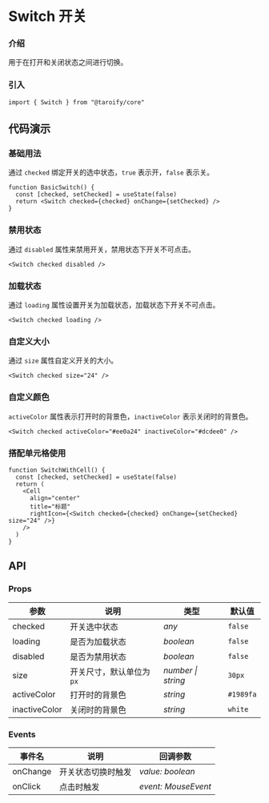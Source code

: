 # Switch 开关

### 介绍

用于在打开和关闭状态之间进行切换。

### 引入

```tsx
import { Switch } from "@taroify/core"
```

## 代码演示

### 基础用法

通过 `checked` 绑定开关的选中状态，`true` 表示开，`false` 表示关。

```tsx
function BasicSwitch() {
  const [checked, setChecked] = useState(false)
  return <Switch checked={checked} onChange={setChecked} />
}
```

### 禁用状态

通过 `disabled` 属性来禁用开关，禁用状态下开关不可点击。

```tsx
<Switch checked disabled />
```

### 加载状态

通过 `loading` 属性设置开关为加载状态，加载状态下开关不可点击。

```tsx
<Switch checked loading />
```

### 自定义大小

通过 `size` 属性自定义开关的大小。

```tsx
<Switch checked size="24" />
```

### 自定义颜色

`activeColor` 属性表示打开时的背景色，`inactiveColor` 表示关闭时的背景色。

```tsx
<Switch checked activeColor="#ee0a24" inactiveColor="#dcdee0" />
```

### 搭配单元格使用

```tsx
function SwitchWithCell() {
  const [checked, setChecked] = useState(false)
  return (
    <Cell
      align="center"
      title="标题"
      rightIcon={<Switch checked={checked} onChange={setChecked} size="24" />}
    />
  )
}
```

## API

### Props

| 参数           | 说明                     | 类型               | 默认值    |
| -------------- | ------------------------ | ------------------ | --------- |
| checked        | 开关选中状态             | _any_              | `false`   |
| loading        | 是否为加载状态           | _boolean_          | `false`   |
| disabled       | 是否为禁用状态           | _boolean_          | `false`   |
| size           | 开关尺寸，默认单位为`px` | _number \| string_ | `30px`    |
| activeColor   | 打开时的背景色           | _string_           | `#1989fa` |
| inactiveColor | 关闭时的背景色           | _string_           | `white`   |

### Events

| 事件名 | 说明               | 回调参数            |
| ------ | ------------------ | ------------------- |
| onChange | 开关状态切换时触发 | _value: boolean_        |
| onClick  | 点击时触发         | _event: MouseEvent_ |
